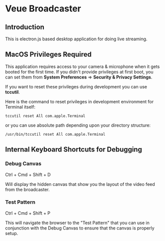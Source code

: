 # Veue Broadcaster

## Introduction

This is electron.js based desktop application for doing live streaming.

## MacOS Privileges Required

This application requires access to your camera & microphone when it gets booted for the first time. If you didn't provide
privileges at first boot, you can set them from **System Preferences** => **Security & Privacy Settings**.

If you want to reset these privileges during development you can use **tccutil**.

Here is the command to reset privileges in development environment for Terminal itself:

`tccutil reset All com.apple.Terminal`

or you can use absolute path depending upon your directory structure:

`/usr/bin/tccutil reset All com.apple.Terminal`

## Internal Keyboard Shortcuts for Debugging

### Debug Canvas

Ctrl + Cmd + Shift + D

Will display the hidden canvas that show you the layout of the video feed from the broadcaster.

### Test Pattern

Ctrl + Cmd + Shift + P

This will navigate the browser to the "Test Pattern" that you can use in conjunction with the
Debug Canvas to ensure that the canvas is properly setup.
